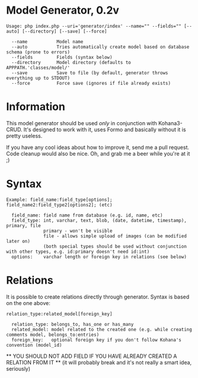 Model Generator, 0.2v
=====================

    Usage: php index.php --uri='generator/index' --name="" --fields="" [--auto] [--directory] [--save] [--force]
    
      --name           Model name
      --auto           Tries automatically create model based on database schema (prone to errors)
      --fields         Fields (syntax below)
      --directory      Model directory (defaults to APPPATH.'classes/model/'
      --save           Save to file (by default, generator throws everything up to STDOUT)
      --force          Force save (ignores if file already exists)

Information
===========

This model generator should be used *only* in conjunction with Kohana3-CRUD.
It's designed to work with it, uses Formo and basically without it is pretty useless.

If you have any cool ideas about how to improve it, send me a pull request. Code cleanup would also be nice.
Oh, and grab me a beer while you're at it ;)

Syntax
======

    Example: field_name:field_type[options]; field_name2:field_type2[options2]; (etc)
    
      field_name: field name from database (e.g. id, name, etc)
      field_type: int, varchar, text, blob, (date, datetime, timestamp), primary, file
                  primary - won't be visible
                  file - allows simple upload of images (can be modified later on)
                  (both special types should be used without conjunction with other types, e.g. id:primary doesn't need id:int)
      options:    varchar length or foreign key in relations (see below)

Relations
=========

It is possible to create relations directly through generator. Syntax is based on the one above:

    relation_type:related_model[foreign_key]

      relation_type: belongs_to, has_one or has_many
      related_model: model related to the created one (e.g. while creating comments model, belongs_to:entries) 
      foreign_key:   optional foreign key if you don't follow Kohana's convention (model_id)

** YOU SHOULD NOT ADD FIELD IF YOU HAVE ALREADY CREATED A RELATION FROM IT **
     (it will probably break and it's not really a smart idea, seriously)
